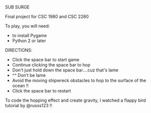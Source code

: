 SUB SURGE

Final project for CSC 1980 and CSC 2280

To play, you will need:
- to install Pygame
- Python 2 or later

 DIRECTIONS:

- Click the space bar to start game
- Continue clicking the space bar to hop
- Don't just hold down the space bar....cuz that's lame
- ^^ Don't be lame
- Avoid the moving shipwreck obstacles to hop to the surface of the ocean !!
- Click the space bar to restart

To code the hopping effect and create gravity, I watched a flappy bird tutorial by @russs123 !!




